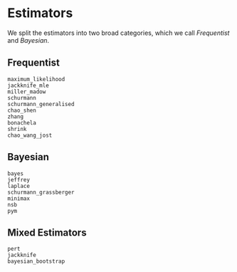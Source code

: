 # Estimators

We split the estimators into two broad categories, which we call *Frequentist* and *Bayesian*.

## Frequentist

```@docs
maximum_likelihood
jackknife_mle
miller_madow
schurmann
schurmann_generalised
chao_shen
zhang
bonachela
shrink
chao_wang_jost
```

## Bayesian

```@docs
bayes
jeffrey
laplace
schurmann_grassberger
minimax
nsb
pym
```

## Mixed Estimators

```@docs
pert
jackknife
bayesian_bootstrap
```
